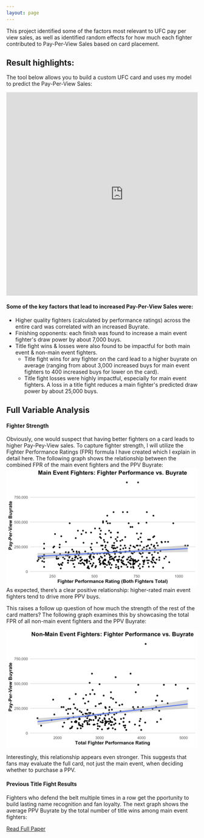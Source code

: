 ```yaml
---
layout: page
---
```

This project identified some of the factors most relevant to UFC pay per view sales, as well as identified random effects for how much each fighter contributed to Pay-Per-View Sales based on card placement. 

## Result highlights:
The tool below allows you to build a custom UFC card and uses my model to predict the Pay-Per-View Sales: &nbsp;<br>

<div style="display: flex; justify-content: center;">
  <div style="width: 614px; height: 536px; overflow: hidden;">
    <iframe 
      src="https://ryanoconnell.shinyapps.io/ppv_app/"
      style="border: none; transform: scale(0.8); transform-origin: top left; width: 768px; height: 670px;">
    </iframe>
  </div>
</div>



#### Some of the key factors that lead to increased Pay-Per-View Sales were:
 - Higher quality fighters (calculated by performance ratings) across the entire card was correlated with an increased Buyrate.
 - Finishing opponents: each finish was found to increase a main event fighter's draw power by about 7,000 buys.
 - Title fight wins & losses were also found to be impactful for both main event & non-main event fighters.
   - Title fight wins for any fighter on the card lead to a higher buyrate on average (ranging from about 3,000 increased buys for main event fighters to 400 increased buys for lower on the card).
   - Title fight losses were highly impactful, especially for main event fighters. A loss in a title fight reduces a main fighter's predicted draw power by about 25,000 buys.
  

## Full Variable Analysis

#### Fighter Strength
Obviously, one would suspect that having better fighters on a card leads to higher Pay-Pey-View sales. To capture fighter strength, I will utilize the Fighter Performance Ratings (FPR) formula I have created which I explain in detail here. The following graph shows the relationship between the combined FPR of the main event fighters and the PPV Buyrate:
![Image](/assets/ufc/main_fpr_buyrate.png)
As expected, there’s a clear positive relationship: higher-rated main event fighters tend to drive more PPV buys.

This raises a follow up question of how much the strength of the rest of the card matters? The following graph examines this by showcasing the total FPR of all non-main event fighters and the PPV Buyrate: &nbsp;<br>
<p style="text-align: center;">
  <img src="/assets/ufc/rest_fpr_buyrate.png" alt="Image" width="600"/>
</p>
Interestingly, this relationship appears even stronger. This suggests that fans may evaluate the full card, not just the main event, when deciding whether to purchase a PPV.

#### Previous Title Fight Results
Fighters who defend the belt multiple times in a row get the pportunity to build lasting name recognition and fan loyalty. The next graph shows the average PPV Buyrate by the total number of title wins among main event fighters:


[Read Full Paper](https://oconnellryan.github.io/assets/ufc_ppv_modeling.pdf) &nbsp;<br>


